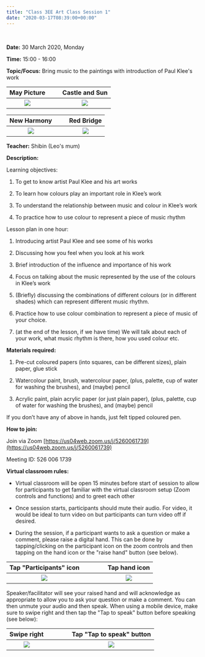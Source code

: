 ```yaml
---
title: "Class 3EE Art Class Session 1"
date: "2020-03-17T08:39:00+00:00"
---
```


&nbsp;

**Date:** 30 March 2020, Monday

**Time:** 15:00 - 16:00

**Topic/Focus:** Bring music to the paintings with introduction of Paul Klee's work

**May Picture** | &nbsp; &nbsp; | **Castle and Sun**
:---: | :---: | :---:
![](/images/mayPicture.jpeg) | &nbsp; &nbsp; | ![](/images/castleAndSun.jpg)

**New Harmony** | &nbsp; &nbsp; | **Red Bridge**
:---: | :---: | :---:
![](/images/newHarmony.jpg) | &nbsp; &nbsp; | ![](/images/redBridge.jpg)

**Teacher:** Shibin (Leo's mum)

**Description:**

Learning objectives:

1. To get to know artist Paul Klee and his art works

2. To learn how colours play an important role in Klee’s work

3. To understand the relationship between music and colour in Klee’s work

4. To practice how to use colour to represent a piece of music rhythm 

Lesson plan in one hour:

1. Introducing artist Paul Klee and see some of his works

2. Discussing how you feel when you look at his work

3. Brief introduction of the influence and importance of his work

4. Focus on talking about the music represented by the use of the colours in Klee’s work

5. (Briefly) discussing the combinations of different colours (or in different shades) which can represent different music rhythm.

6. Practice how to use colour combination to represent a piece of music of your choice. 

7. (at the end of the lesson, if we have time) We will talk about each of your work, what music rhythm is there, how you used colour etc. 

**Materials required:**

1. Pre-cut coloured papers (into squares, can be different sizes), plain paper, glue stick

2. Watercolour paint, brush, watercolour paper, (plus, palette, cup of water for washing the brushes), and (maybe) pencil

3. Acrylic paint, plain acrylic paper (or just plain paper), (plus, palette, cup of water for washing the brushes), and (maybe) pencil

If you don’t have any of above in hands, just felt tipped coloured pen.

**How to join:**

Join via Zoom
[https://us04web.zoom.us/j/5260061739](https://us04web.zoom.us/j/5260061739)

Meeting ID: 526 006 1739

**Virtual classroom rules:**

* Virtual classroom will be open 15 minutes before start of session to allow for participants to get familiar with the virtual classroom setup (Zoom controls and functions) and to greet each other

* Once session starts, participants should mute their audio. For video, it would be ideal to turn video on but participants can turn video off if desired.

* During the session, if a participant wants to ask a question or make a comment, please raise a digital hand. This can be done by tapping/clicking on the participant icon on the zoom controls and then tapping on the hand icon or the "raise hand" button (see below).

**Tap "Participants" icon** | &nbsp; &nbsp; | &nbsp; &nbsp; | **Tap hand icon**
:---: | :---: | :---: | :---:
![](/images/guides/zoomMobile1.jpeg) | &nbsp; &nbsp; | &nbsp; &nbsp; | ![](/images/guides/zoomMobile2.jpeg)

Speaker/facilitator will see your raised hand and will acknowledge as appropriate to allow you to ask your question or make a comment. You can then unmute your audio and then speak. When using a mobile device, make sure to swipe right and then tap the "Tap to speak" button before speaking (see below):

**Swipe right** | &nbsp; &nbsp; | &nbsp; &nbsp; | **Tap "Tap to speak" button**
:---: | :---: | :---: | :---:
![](/images/guides/zoomMobile3.jpeg) | &nbsp; &nbsp; | &nbsp; &nbsp; | ![](/images/guides/zoomMobile4.jpeg)





<br/>
<br/>


 